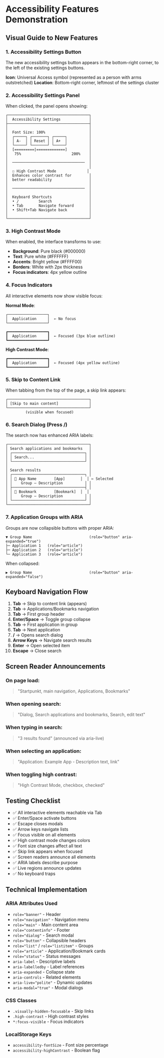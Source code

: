# Accessibility Features Demonstration

## Visual Guide to New Features

### 1. Accessibility Settings Button

The new accessibility settings button appears in the bottom-right corner, to the left of the existing settings buttons.

**Icon**: Universal Access symbol (represented as a person with arms outstretched)
**Location**: Bottom-right corner, leftmost of the settings cluster

### 2. Accessibility Settings Panel

When clicked, the panel opens showing:

```
┌─────────────────────────────────────┐
│  Accessibility Settings             │
├─────────────────────────────────────┤
│                                     │
│  Font Size: 100%                    │
│  ┌─────┐ ┌───────┐ ┌─────┐          │
│  │ A-  │ │ Reset │ │ A+  │          │
│  └─────┘ └───────┘ └─────┘          │
│  [=========|=============]          │
│   75%                       200%    │
│                                     │
│  ─────────────────────────────────  │
│                                     │
│  ☐ High Contrast Mode              │
│  Enhances color contrast for        │
│  better readability                 │
│                                     │
│  ─────────────────────────────────  │
│                                     │
│  Keyboard Shortcuts                 │
│  • /         Search                 │
│  • Tab       Navigate forward       │
│  • Shift+Tab Navigate back          │
│                                     │
└─────────────────────────────────────┘
```

### 3. High Contrast Mode

When enabled, the interface transforms to use:
- **Background**: Pure black (#000000)
- **Text**: Pure white (#FFFFFF)
- **Accents**: Bright yellow (#FFFF00)
- **Borders**: White with 2px thickness
- **Focus indicators**: 4px yellow outline

### 4. Focus Indicators

All interactive elements now show visible focus:

**Normal Mode**:
```
┌──────────────────┐
│  Application     │  ← No focus
└──────────────────┘

┏━━━━━━━━━━━━━━━━━━┓
┃  Application     ┃  ← Focused (3px blue outline)
┗━━━━━━━━━━━━━━━━━━┛
```

**High Contrast Mode**:
```
┏━━━━━━━━━━━━━━━━━━┓
┃  Application     ┃  ← Focused (4px yellow outline)
┗━━━━━━━━━━━━━━━━━━┛
```

### 5. Skip to Content Link

When tabbing from the top of the page, a skip link appears:

```
┌─────────────────────────────────────┐
│ [Skip to main content]              │
└─────────────────────────────────────┘
         (visible when focused)
```

### 6. Search Dialog (Press /)

The search now has enhanced ARIA labels:

```
┌─────────────────────────────────────┐
│ Search applications and bookmarks   │
│ ┌─────────────────────────────────┐ │
│ │ Search...                       │ │
│ └─────────────────────────────────┘ │
│                                     │
│ Search results                      │
│ ┌─────────────────────────────────┐ │
│ │ 📱 App Name        [App]       │  │ ← Selected
│ │    Group – Description          │ │
│ ├─────────────────────────────────┤ │
│ │ 🔖 Bookmark        [Bookmark]  │  │
│ │    Group – Description          │ │
│ └─────────────────────────────────┘ │
└─────────────────────────────────────┘
```

### 7. Application Groups with ARIA

Groups are now collapsible buttons with proper ARIA:

```
▼ Group Name                          (role="button" aria-expanded="true")
├─ Application 1   (role="article")
├─ Application 2   (role="article")
└─ Application 3   (role="article")
```

When collapsed:
```
▶ Group Name                          (role="button" aria-expanded="false")
```

## Keyboard Navigation Flow

1. **Tab** → Skip to content link (appears)
2. **Tab** → Applications/Bookmarks navigation
3. **Tab** → First group header
4. **Enter/Space** → Toggle group collapse
5. **Tab** → First application in group
6. **Tab** → Next application
7. **/** → Opens search dialog
8. **Arrow Keys** → Navigate search results
9. **Enter** → Open selected item
10. **Escape** → Close search

## Screen Reader Announcements

### On page load:
> "Startpunkt, main navigation, Applications, Bookmarks"

### When opening search:
> "Dialog, Search applications and bookmarks, Search, edit text"

### When typing in search:
> "3 results found" (announced via aria-live)

### When selecting an application:
> "Application: Example App - Description text, link"

### When toggling high contrast:
> "High Contrast Mode, checkbox, checked"

## Testing Checklist

- ✅ All interactive elements reachable via Tab
- ✅ Enter/Space activate buttons
- ✅ Escape closes modals
- ✅ Arrow keys navigate lists
- ✅ Focus visible on all elements
- ✅ High contrast mode changes colors
- ✅ Font size changes affect all text
- ✅ Skip link appears when focused
- ✅ Screen readers announce all elements
- ✅ ARIA labels describe purpose
- ✅ Live regions announce updates
- ✅ No keyboard traps

## Technical Implementation

### ARIA Attributes Used
- `role="banner"` - Header
- `role="navigation"` - Navigation menu
- `role="main"` - Main content area
- `role="contentinfo"` - Footer
- `role="dialog"` - Search modal
- `role="button"` - Collapsible headers
- `role="list"` / `role="listitem"` - Groups
- `role="article"` - Application/Bookmark cards
- `role="status"` - Status messages
- `aria-label` - Descriptive labels
- `aria-labelledby` - Label references
- `aria-expanded` - Collapse state
- `aria-controls` - Related elements
- `aria-live="polite"` - Dynamic updates
- `aria-modal="true"` - Modal dialogs

### CSS Classes
- `.visually-hidden-focusable` - Skip links
- `.high-contrast` - High contrast styles
- `*:focus-visible` - Focus indicators

### LocalStorage Keys
- `accessibility-fontSize` - Font size percentage
- `accessibility-highContrast` - Boolean flag
